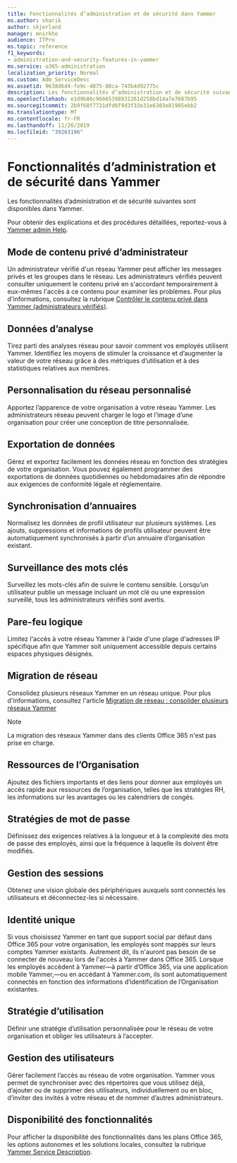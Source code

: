 ```yaml
---
title: Fonctionnalités d’administration et de sécurité dans Yammer
ms.author: sharik
author: skjerland
manager: mnirkhe
audience: ITPro
ms.topic: reference
f1_keywords:
- administration-and-security-features-in-yammer
ms.service: o365-administration
localization_priority: Normal
ms.custom: Adm_ServiceDesc
ms.assetid: 9638d6d4-fe9c-4075-88ca-743b4d92775c
description: Les fonctionnalités d’administration et de sécurité suivantes sont disponibles dans Yammer.
ms.openlocfilehash: e1d9b86c96665398931261d258bd14a7e7687b95
ms.sourcegitcommit: 2b9f68f7731dfd6f9d3f33e31e6303e81985ebb2
ms.translationtype: MT
ms.contentlocale: fr-FR
ms.lasthandoff: 11/26/2019
ms.locfileid: "39263196"
---
```

# <a name="administration-and-security-features-in-yammer"></a>Fonctionnalités d’administration et de sécurité dans Yammer

Les fonctionnalités d’administration et de sécurité suivantes sont disponibles dans Yammer.
  
Pour obtenir des explications et des procédures détaillées, reportez-vous à [Yammer admin Help](https://go.microsoft.com/fwlink/?LinkId=869688).

## <a name="admin-private-content-mode"></a>Mode de contenu privé d’administrateur

Un administrateur vérifié d'un réseau Yammer peut afficher les messages privés et les groupes dans le réseau. Les administrateurs vérifiés peuvent consulter uniquement le contenu privé en s'accordant temporairement à eux-mêmes l'accès à ce contenu pour examiner les problèmes. Pour plus d'informations, consultez la rubrique [Contrôler le contenu privé dans Yammer (administrateurs vérifiés)](https://go.microsoft.com/fwlink/?LinkId=627479).

## <a name="analytics"></a>Données d’analyse

Tirez parti des analyses réseau pour savoir comment vos employés utilisent Yammer. Identifiez les moyens de stimuler la croissance et d’augmenter la valeur de votre réseau grâce à des métriques d’utilisation et à des statistiques relatives aux membres.

## <a name="custom-network-branding"></a>Personnalisation du réseau personnalisé

Apportez l’apparence de votre organisation à votre réseau Yammer. Les administrateurs réseau peuvent charger le logo et l’image d’une organisation pour créer une conception de titre personnalisée.

## <a name="data-export"></a>Exportation de données

Gérez et exportez facilement les données réseau en fonction des stratégies de votre organisation. Vous pouvez également programmer des exportations de données quotidiennes ou hebdomadaires afin de répondre aux exigences de conformité légale et réglementaire.
  
## <a name="directory-synchronization"></a>Synchronisation d’annuaires

Normalisez les données de profil utilisateur sur plusieurs systèmes. Les ajouts, suppressions et informations de profils utilisateur peuvent être automatiquement synchronisés à partir d’un annuaire d’organisation existant.

## <a name="keyword-monitoring"></a>Surveillance des mots clés

Surveillez les mots-clés afin de suivre le contenu sensible. Lorsqu’un utilisateur publie un message incluant un mot clé ou une expression surveillé, tous les administrateurs vérifiés sont avertis.

## <a name="logical-firewall"></a>Pare-feu logique

Limitez l'accès à votre réseau Yammer à l'aide d'une plage d'adresses IP spécifique afin que Yammer soit uniquement accessible depuis certains espaces physiques désignés.

## <a name="network-migration"></a>Migration de réseau

Consolidez plusieurs réseaux Yammer en un réseau unique. Pour plus d'informations, consultez l'article [Migration de réseau : consolider plusieurs réseaux Yammer](https://go.microsoft.com/fwlink/?LinkID=617488)
  
> [!NOTE]
> La migration des réseaux Yammer dans des clients Office 365 n'est pas prise en charge. 

## <a name="organization-resources"></a>Ressources de l’Organisation

Ajoutez des fichiers importants et des liens pour donner aux employés un accès rapide aux ressources de l’organisation, telles que les stratégies RH, les informations sur les avantages ou les calendriers de congés.
  
## <a name="password-policies"></a>Stratégies de mot de passe

Définissez des exigences relatives à la longueur et à la complexité des mots de passe des employés, ainsi que la fréquence à laquelle ils doivent être modifiés.
  
## <a name="session-management"></a>Gestion des sessions

Obtenez une vision globale des périphériques auxquels sont connectés les utilisateurs et déconnectez-les si nécessaire.

## <a name="single-identity"></a>Identité unique

Si vous choisissez Yammer en tant que support social par défaut dans Office 365 pour votre organisation, les employés sont mappés sur leurs comptes Yammer existants. Autrement dit, ils n'auront pas besoin de se connecter de nouveau lors de l'accès à Yammer dans Office 365. Lorsque les employés accèdent à Yammer&mdash;à partir d’Office 365, via une application mobile Yammer,&mdash;ou en accédant à Yammer.com, ils sont automatiquement connectés en fonction des informations d’identification de l’Organisation existantes.

## <a name="usage-policy"></a>Stratégie d’utilisation

Définir une stratégie d’utilisation personnalisée pour le réseau de votre organisation et obliger les utilisateurs à l’accepter.

## <a name="user-management"></a>Gestion des utilisateurs

Gérer facilement l’accès au réseau de votre organisation. Yammer vous permet de synchroniser avec des répertoires que vous utilisez déjà, d’ajouter ou de supprimer des utilisateurs, individuellement ou en bloc, d’inviter des invités à votre réseau et de nommer d’autres administrateurs.

## <a name="feature-availability"></a>Disponibilité des fonctionnalités

Pour afficher la disponibilité des fonctionnalités dans les plans Office 365, les options autonomes et les solutions locales, consultez la rubrique [Yammer Service Description](yammer-service-description.md).
  

